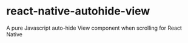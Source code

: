 # react-native-autohide-view
A pure Javascript auto-hide View component when scrolling for React Native
